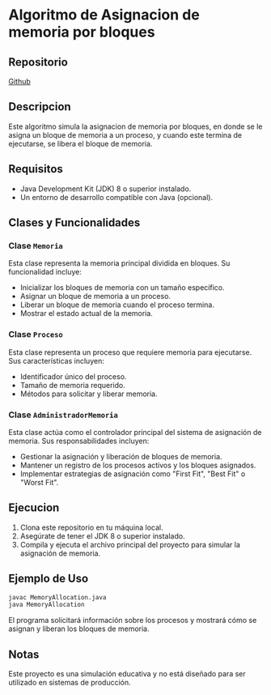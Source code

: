 # Algoritmo de Asignacion de memoria por bloques

## Repositorio

[Github](https://github.com/box-bm/AlgoritmoAsignacionBloques)

## Descripcion

Este algoritmo simula la asignacion de memoria por bloques, en donde se le asigna un bloque de memoria a un proceso, y cuando este termina de ejecutarse, se libera el bloque de memoria.

## Requisitos

- Java Development Kit (JDK) 8 o superior instalado.
- Un entorno de desarrollo compatible con Java (opcional).

## Clases y Funcionalidades

### Clase `Memoria`

Esta clase representa la memoria principal dividida en bloques. Su funcionalidad incluye:

- Inicializar los bloques de memoria con un tamaño específico.
- Asignar un bloque de memoria a un proceso.
- Liberar un bloque de memoria cuando el proceso termina.
- Mostrar el estado actual de la memoria.

### Clase `Proceso`

Esta clase representa un proceso que requiere memoria para ejecutarse. Sus características incluyen:

- Identificador único del proceso.
- Tamaño de memoria requerido.
- Métodos para solicitar y liberar memoria.

### Clase `AdministradorMemoria`

Esta clase actúa como el controlador principal del sistema de asignación de memoria. Sus responsabilidades incluyen:

- Gestionar la asignación y liberación de bloques de memoria.
- Mantener un registro de los procesos activos y los bloques asignados.
- Implementar estrategias de asignación como "First Fit", "Best Fit" o "Worst Fit".

## Ejecucion

1. Clona este repositorio en tu máquina local.
2. Asegúrate de tener el JDK 8 o superior instalado.
3. Compila y ejecuta el archivo principal del proyecto para simular la asignación de memoria.

## Ejemplo de Uso

```bash
javac MemoryAllocation.java
java MemoryAllocation
```

El programa solicitará información sobre los procesos y mostrará cómo se asignan y liberan los bloques de memoria.

## Notas

Este proyecto es una simulación educativa y no está diseñado para ser utilizado en sistemas de producción.
